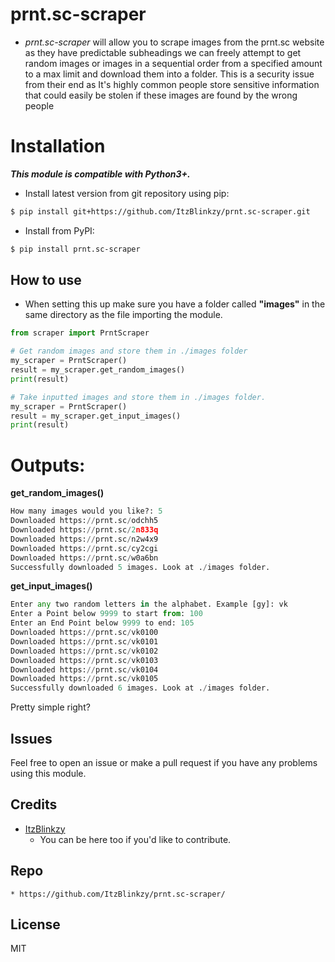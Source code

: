 # prnt.sc-scraper

* *prnt.sc-scraper* will allow you to scrape images from the prnt.sc website as they have predictable subheadings we can freely attempt to get random images or images in a sequential order from a specified amount to a max limit and download them into a folder. This is a security issue from their end as It's highly common people store sensitive information that could easily be stolen if these images are found by the wrong people

# Installation
***This module is compatible with Python3+.***

- Install latest version from git repository using pip:
```bash
$ pip install git+https://github.com/ItzBlinkzy/prnt.sc-scraper.git
```

- Install from PyPI:
```bash
$ pip install prnt.sc-scraper
```

## **How to use**
  * When setting this up make sure you have a folder called **"images"** in the same directory as the file importing the module.

```py
from scraper import PrntScraper

# Get random images and store them in ./images folder
my_scraper = PrntScraper()
result = my_scraper.get_random_images()
print(result)

# Take inputted images and store them in ./images folder.
my_scraper = PrntScraper()
result = my_scraper.get_input_images()
print(result)
```

# Outputs:
**get_random_images()**

```py
How many images would you like?: 5
Downloaded https://prnt.sc/odchh5
Downloaded https://prnt.sc/2n833q
Downloaded https://prnt.sc/n2w4x9
Downloaded https://prnt.sc/cy2cgi
Downloaded https://prnt.sc/w0a6bn
Successfully downloaded 5 images. Look at ./images folder. 
```
**get_input_images()**
```py
Enter any two random letters in the alphabet. Example [gy]: vk
Enter a Point below 9999 to start from: 100
Enter an End Point below 9999 to end: 105
Downloaded https://prnt.sc/vk0100
Downloaded https://prnt.sc/vk0101
Downloaded https://prnt.sc/vk0102
Downloaded https://prnt.sc/vk0103
Downloaded https://prnt.sc/vk0104
Downloaded https://prnt.sc/vk0105
Successfully downloaded 6 images. Look at ./images folder.
```
Pretty simple right?

## Issues
Feel free to open an issue or make a pull request if you have any problems using this module.

## Credits
 * [ItzBlinkzy](https://github.com/ItzBlinkzy/)
      * You can be here too if you'd like to contribute.
        

## Repo
    * https://github.com/ItzBlinkzy/prnt.sc-scraper/

## License
MIT